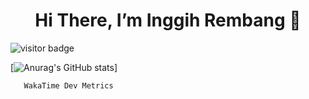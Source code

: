 <h1><center>Hi There, I’m Inggih Rembang 👋</center></h1>

![visitor badge](https://visitor-badge.glitch.me/badge?page_id=jwenjian.visitor-badge)

[![Anurag's GitHub stats](https://github-readme-stats.vercel.app/api?username=faservID&show_icons=true&theme=radical)]


<!-- - 👀 I’m interested in ...
- 🌱 I’m currently learning ...
- 💞️ I’m looking to collaborate on ...
- 📫 How to reach me ...

<!---
FaservID/FaservID is a ✨ special ✨ repository because its `README.md` (this file) appears on your GitHub profile. -->

<!--START_SECTION:waka-->
<!--END_SECTION:waka-->

      

       WakaTime Dev Metrics
      
